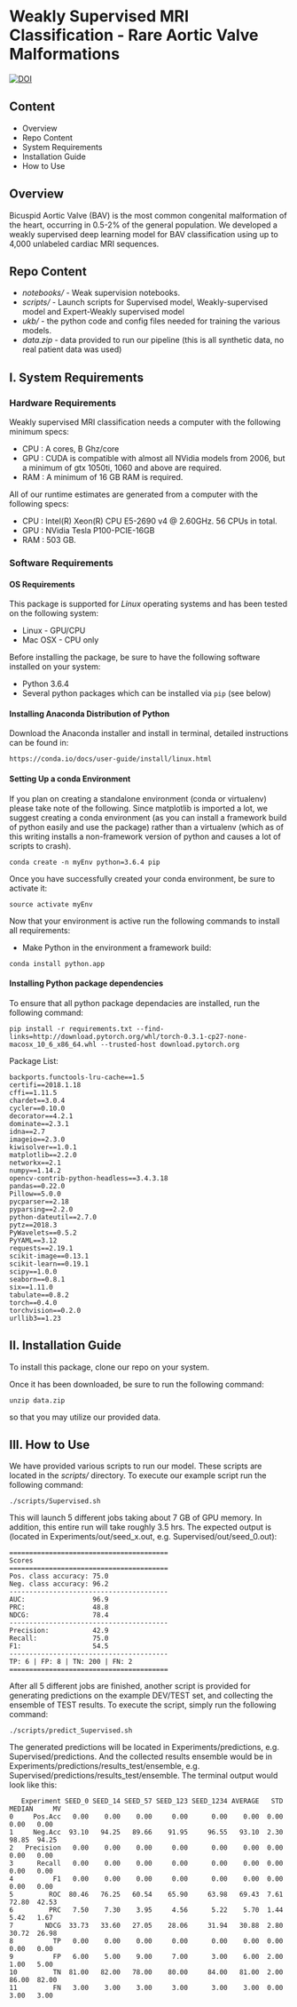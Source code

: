 # Weakly Supervised MRI Classification - Rare Aortic Valve Malformations
[![DOI](https://zenodo.org/badge/134775347.svg)](https://zenodo.org/badge/latestdoi/134775347)

## Content
* Overview
* Repo Content
* System Requirements
* Installation Guide
* How to Use

## Overview
Bicuspid Aortic Valve (BAV) is the most common congenital malformation of the heart, occurring in 0.5-2% of the general population. We developed a weakly supervised deep learning model for BAV classification using up to 4,000 unlabeled cardiac MRI sequences.

## Repo Content
* *notebooks/* - Weak supervision notebooks.
* *scripts/* - Launch scripts for Supervised model, Weakly-supervised model and Expert-Weakly supervised model
* *ukb/* - the python code and config files needed for training the various models.
* *data.zip* - data provided to run our pipeline (this is all synthetic data, no real patient data was used)

## I. System Requirements

### Hardware Requirements
Weakly supervised MRI classification needs a computer with the following minimum specs:

* CPU : A cores, B Ghz/core
* GPU : CUDA is compatible with almost all NVidia models from 2006, but a minimum of gtx 1050ti, 1060 and above are required.
* RAM : A minimum of 16 GB RAM is required.

All of our runtime estimates are generated from a computer with the following specs:

* CPU : Intel(R) Xeon(R) CPU E5-2690 v4 @ 2.60GHz. 56 CPUs in total.
* GPU : NVidia Tesla P100-PCIE-16GB
* RAM : 503 GB.

### Software Requirements
#### OS Requirements
This package is supported for *Linux* operating systems and has been tested on the following system:

* Linux - GPU/CPU
* Mac OSX - CPU only


Before installing the package, be sure to have the following software installed on your system:

* Python 3.6.4
* Several python packages which can be installed via ```pip``` (see below)

#### Installing Anaconda Distribution of Python
Download the Anaconda installer and install in terminal, detailed instructions can be found in:
```
https://conda.io/docs/user-guide/install/linux.html
```

#### Setting Up a conda Environment
If you plan on creating a standalone environment (conda or virtualenv) please take note of the following. Since matplotlib is imported a lot, we suggest creating a conda environment (as you can install a framework build of python easily and use the package) rather than a virtualenv (which as of this writing installs a non-framework version of python and causes a lot of scripts to crash).
```
conda create -n myEnv python=3.6.4 pip
```
Once you have successfully created your conda environment, be sure to activate it:
```
source activate myEnv
```
Now that your environment is active run the following commands to install all requirements:
* Make Python in the environment a framework build:
```
conda install python.app
```

#### Installing Python package dependencies
To ensure that all python package dependacies are installed, run the following command:

```
pip install -r requirements.txt --find-links=http://download.pytorch.org/whl/torch-0.3.1-cp27-none-macosx_10_6_x86_64.whl --trusted-host download.pytorch.org
```

Package List:
```
backports.functools-lru-cache==1.5
certifi==2018.1.18
cffi==1.11.5
chardet==3.0.4
cycler==0.10.0
decorator==4.2.1
dominate==2.3.1
idna==2.7
imageio==2.3.0
kiwisolver==1.0.1
matplotlib==2.2.0
networkx==2.1
numpy==1.14.2
opencv-contrib-python-headless==3.4.3.18
pandas==0.22.0
Pillow==5.0.0
pycparser==2.18
pyparsing==2.2.0
python-dateutil==2.7.0
pytz==2018.3
PyWavelets==0.5.2
PyYAML==3.12
requests==2.19.1
scikit-image==0.13.1
scikit-learn==0.19.1
scipy==1.0.0
seaborn==0.8.1
six==1.11.0
tabulate==0.8.2
torch==0.4.0
torchvision==0.2.0
urllib3==1.23
```

## II. Installation Guide
To install this package, clone our repo on your system.

Once it has been downloaded, be sure to run the following command:
```
unzip data.zip
```
so that you may utilize our provided data.

## III. How to Use
We have provided various scripts to run our model. These scripts are located in the *scripts/* directory. To execute our example script run the following command:
```
./scripts/Supervised.sh
```

This will launch 5 different jobs taking about 7 GB of GPU memory. In addition, this entire run will take roughly 3.5 hrs. The expected output is (located in Experiments/out/seed_x.out, e.g. Supervised/out/seed_0.out):

```
========================================
Scores
========================================
Pos. class accuracy: 75.0
Neg. class accuracy: 96.2
----------------------------------------
AUC:                 96.9
PRC:                 48.8
NDCG:                78.4
----------------------------------------
Precision:           42.9
Recall:              75.0
F1:                  54.5
----------------------------------------
TP: 6 | FP: 8 | TN: 200 | FN: 2
========================================

```

After all 5 different jobs are finished, another script is provided for generating predictions on the example DEV/TEST set, and collecting the ensemble of TEST results. To execute the script, simply run the following command:
```
./scripts/predict_Supervised.sh
```
The generated predictions will be located in Experiments/predictions, e.g. Supervised/predictions. And the collected results ensemble would be in Experiments/predictions/results_test/ensemble, e.g. Supervised/predictions/results_test/ensemble. The terminal output would look like this:
```
   Experiment SEED_0 SEED_14 SEED_57 SEED_123 SEED_1234 AVERAGE   STD MEDIAN     MV
0     Pos.Acc   0.00    0.00    0.00     0.00      0.00    0.00  0.00   0.00   0.00
1     Neg.Acc  93.10   94.25   89.66    91.95     96.55   93.10  2.30  98.85  94.25
2   Precision   0.00    0.00    0.00     0.00      0.00    0.00  0.00   0.00   0.00
3      Recall   0.00    0.00    0.00     0.00      0.00    0.00  0.00   0.00   0.00
4          F1   0.00    0.00    0.00     0.00      0.00    0.00  0.00   0.00   0.00
5         ROC  80.46   76.25   60.54    65.90     63.98   69.43  7.61  72.80  42.53
6         PRC   7.50    7.30    3.95     4.56      5.22    5.70  1.44   5.42   1.67
7        NDCG  33.73   33.60   27.05    28.06     31.94   30.88  2.80  30.72  26.98
8          TP   0.00    0.00    0.00     0.00      0.00    0.00  0.00   0.00   0.00
9          FP   6.00    5.00    9.00     7.00      3.00    6.00  2.00   1.00   5.00
10         TN  81.00   82.00   78.00    80.00     84.00   81.00  2.00  86.00  82.00
11         FN   3.00    3.00    3.00     3.00      3.00    3.00  0.00   3.00   3.00
```
